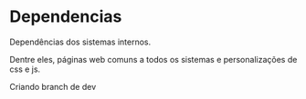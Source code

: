 # Dependencias

Dependências dos sistemas internos.

Dentre eles, páginas web comuns a todos os sistemas e personalizações de css e js.

Criando branch de dev
